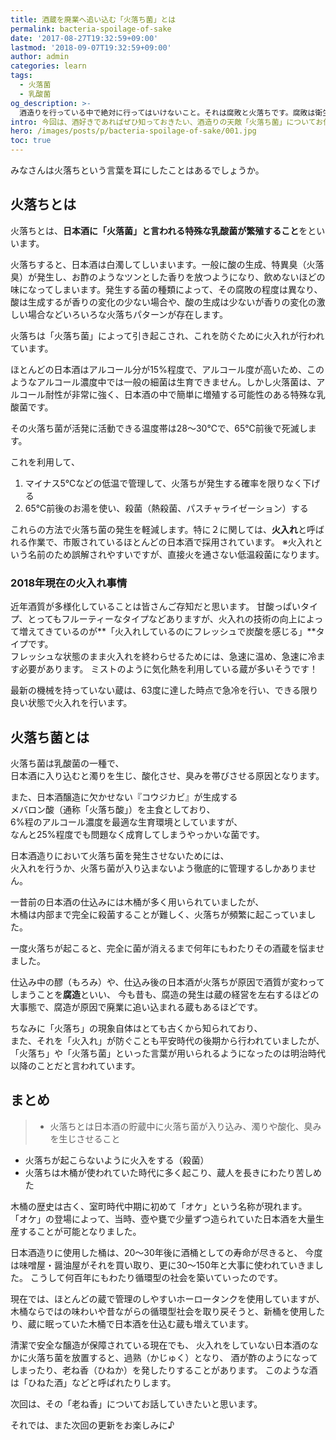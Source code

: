 ```yaml
---
title: 酒蔵を廃業へ追い込む「火落ち菌」とは
permalink: bacteria-spoilage-of-sake
date: '2017-08-27T19:32:59+09:00'
lastmod: '2018-09-07T19:32:59+09:00'
author: admin
categories: learn
tags:
  - 火落菌
  - 乳酸菌
og_description: >-
  酒造りを行っている中で絶対に行ってはいけないこと。それは腐敗と火落ちです。腐敗は衛生環境が整ってきたことでほぼ起こらないと言っても良いと思います。火落ちはちょっとした気の緩みから起き得ます。特殊な乳酸菌が増殖することで火落ちします。日本酒はアルコールが約15%なので殺菌作用を持ち合わせていますが火入れを行わないと簡単に増殖します。火落ちすると濁り香りや味わいが劣化します。酒蔵は徹底的な衛生管理で防ぎ、現在は見受けることが少なくなりました。最新の火入れ事情も入手。ここでしか手に入らない情報です。
intro: 今回は、酒好きであればぜひ知っておきたい、酒造りの天敵「火落ち菌」についてお伝えさせていただきます。
hero: /images/posts/p/bacteria-spoilage-of-sake/001.jpg
toc: true
---
```

みなさんは火落ちという言葉を耳にしたことはあるでしょうか。

## 火落ちとは

火落ちとは、**日本酒に「火落菌」と言われる特殊な乳酸菌が繁殖すること**をといいます。

火落ちすると、日本酒は白濁してしいまいます。一般に酸の生成、特異臭（火落臭）が発生し、お酢のようなツンとした香りを放つようになり、飲めないほどの味になってしまいます。発生する菌の種類によって、その腐敗の程度は異なり、酸は生成するが香りの変化の少ない場合や、酸の生成は少ないが香りの変化の激しい場合などいろいろな火落ちパターンが存在します。

火落ちは「火落ち菌」によって引き起こされ、これを防ぐために火入れが行われています。

ほとんどの日本酒はアルコール分が15%程度で、アルコール度が高いため、このようなアルコール濃度中では一般の細菌は生育できません。しかし火落菌は、アルコール耐性が非常に強く、日本酒の中で簡単に増殖する可能性のある特殊な乳酸菌です。

その火落ち菌が活発に活動できる温度帯は28～30℃で、65℃前後で死滅します。

これを利用して、

1. マイナス5℃などの低温で管理して、火落ちが発生する確率を限りなく下げる
2. 65℃前後のお湯を使い、殺菌（熱殺菌、パスチャライゼーション）する

これらの方法で火落ち菌の発生を軽減します。特に２に関しては、**火入れ**と呼ばれる作業で、市販されているほとんどの日本酒で採用されています。
※火入れという名前のため誤解されやすいですが、直接火を通さない低温殺菌になります。

### 2018年現在の火入れ事情  
近年酒質が多様化していることは皆さんご存知だと思います。
甘酸っぱいタイプ、とってもフルーティーなタイプなどありますが、火入れの技術の向上によって増えてきているのが**「火入れしているのにフレッシュで炭酸を感じる」**タイプです。  
フレッシュな状態のまま火入れを終わらせるためには、急速に温め、急速に冷ます必要があります。
ミストのように気化熱を利用している蔵が多いそうです！

最新の機械を持っていない蔵は、63度に達した時点で急冷を行い、できる限り良い状態で火入れを行います。

## 火落ち菌とは

火落ち菌は乳酸菌の一種で、\
日本酒に入り込むと濁りを生じ、酸化させ、臭みを帯びさせる原因となります。

また、日本酒醸造に欠かせない『コウジカビ』が生成する\
メバロン酸（通称「火落ち酸」）を主食としており、\
6%程のアルコール濃度を最適な生育環境としていますが、\
なんと25%程度でも問題なく成育してしまうやっかいな菌です。

日本酒造りにおいて火落ち菌を発生させないためには、\
火入れを行うか、火落ち菌が入り込まないよう徹底的に管理するしかありません。

一昔前の日本酒の仕込みには木桶が多く用いられていましたが、\
木桶は内部まで完全に殺菌することが難しく、火落ちが頻繁に起こっていました。

一度火落ちが起こると、完全に菌が消えるまで何年にもわたりその酒蔵を悩ませました。

仕込み中の醪（もろみ）や、仕込み後の日本酒が火落ちが原因で酒質が変わってしまうことを**腐造**といい、
今も昔も、腐造の発生は蔵の経営を左右するほどの大事態で、腐造が原因で廃業に追い込まれる蔵もあるほどです。

ちなみに「火落ち」の現象自体はとても古くから知られており、\
また、それを「火入れ」が防ぐことも平安時代の後期から行われていましたが、\
「火落ち」や「火落ち菌」といった言葉が用いられるようになったのは明治時代以降のことだと言われています。

## まとめ

> * 火落ちとは日本酒の貯蔵中に火落ち菌が入り込み、濁りや酸化、臭みを生じさせること

* 火落ちが起こらないように火入をする（殺菌）
* 火落ちは木桶が使われていた時代に多く起こり、蔵人を長きにわたり苦しめた

木桶の歴史は古く、室町時代中期に初めて「オケ」という名称が現れます。
「オケ」の登場によって、当時、壺や甕で少量ずつ造られていた日本酒を大量生産することが可能となりました。

日本酒造りに使用した桶は、20～30年後に酒桶としての寿命が尽きると、
今度は味噌屋・醤油屋がそれを買い取り、更に30〜150年と大事に使われていきました。
こうして何百年にもわたり循環型の社会を築いていったのです。

現在では、ほとんどの蔵で管理のしやすいホーロータンクを使用していますが、
木桶ならではの味わいや昔ながらの循環型社会を取り戻そうと、新桶を使用したり、蔵に眠っていた木桶で日本酒を仕込む蔵も増えています。

清潔で安全な醸造が保障されている現在でも、
火入れをしていない日本酒のなかに火落ち菌を放置すると、過熟（かじゅく）となり、
酒が酢のようになってしまったり、老ね香（ひねか）を発したりすることがあります。
このような酒は「ひねた酒」などと呼ばれたりします。

次回は、その「老ね香」についてお話していきたいと思います。

それでは、また次回の更新をお楽しみに♪
